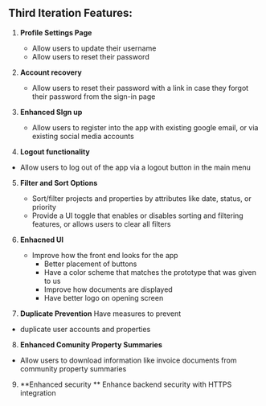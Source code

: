## Third Iteration Features:
   
1. **Profile Settings Page**
   - Allow users to update their username 
   - Allow users to reset their password 

2. **Account recovery**
   - Allow users to reset their password with a link in case they forgot their password from the sign-in page 
   
3. **Enhanced SIgn up**
   - Allow users to register into the app with existing google email, or via existing social media accounts

4. **Logout functionality**
  - Allow users to log out of the app via a logout button in the main menu

5. **Filter and Sort Options**
   - Sort/filter projects and properties by attributes like date, status, or priority
   - Provide a UI toggle that enables or disables sorting and filtering features, or allows users to clear all filters

6. **Enhacned UI**
   - Improve how the front end looks for the app
      - Better placement of buttons
      - Have a color scheme that matches the prototype that was given to us
      - Improve how documents are displayed
      - Have better logo on opening screen

7. **Duplicate Prevention**
Have measures to prevent 
- duplicate user accounts and properties 

8. **Enhanced Comunity Property Summaries**
  - Allow users to download information like invoice documents from community property summaries 

9. **Enhanced security **
Enhance backend security with HTTPS integration 
